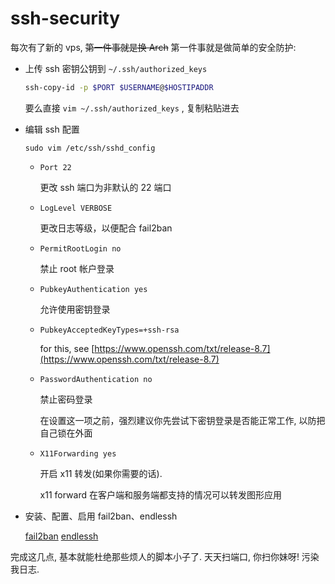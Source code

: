 # ssh-security

每次有了新的 vps, ~~第一件事就是换 Arch~~ 第一件事就是做简单的安全防护:

- 上传 ssh 密钥公钥到 `~/.ssh/authorized_keys`
    
    ```bash
    ssh-copy-id -p $PORT $USERNAME@$HOSTIPADDR
    ```
    
    要么直接 `vim ~/.ssh/authorized_keys` , 复制粘贴进去
    
- 编辑 ssh 配置
    
    `sudo vim /etc/ssh/sshd_config`
    
    - `Port 22`
        
        更改 ssh 端口为非默认的 22 端口
        
    - `LogLevel VERBOSE`
        
        更改日志等级，以便配合 fail2ban
        
    - `PermitRootLogin no`
        
        禁止 root 帐户登录
        
    - `PubkeyAuthentication yes`
        
        允许使用密钥登录
        
    - `PubkeyAcceptedKeyTypes=+ssh-rsa`
        
        for this, see [https://www.openssh.com/txt/release-8.7](https://www.openssh.com/txt/release-8.7)
        
    - `PasswordAuthentication no`
        
        禁止密码登录
        
        在设置这一项之前，强烈建议你先尝试下密钥登录是否能正常工作, 以防把自己锁在外面
        
    - `X11Forwarding yes`
        
        开启 x11 转发(如果你需要的话).
        
        x11 forward 在客户端和服务端都支持的情况可以转发图形应用
        
- 安装、配置、启用 fail2ban、endlessh
    
    [fail2ban](./fail2ban.md) [endlessh](./endlessh.md) 
    

完成这几点, 基本就能杜绝那些烦人的脚本小子了. 天天扫端口, 你扫你妹呀! 污染我日志.